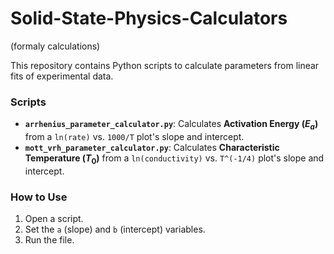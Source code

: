 # Solid-State-Physics-Calculators
(formaly calculations)

This repository contains Python scripts to calculate parameters from linear fits of experimental data.

### Scripts
* **`arrhenius_parameter_calculator.py`**: Calculates **Activation Energy ($E_a$)** from a `ln(rate)` vs. `1000/T` plot's slope and intercept.
* **`mott_vrh_parameter_calculator.py`**: Calculates **Characteristic Temperature ($T_0$)** from a `ln(conductivity)` vs. `T^(-1/4)` plot's slope and intercept.

### How to Use
1.  Open a script.
2.  Set the `a` (slope) and `b` (intercept) variables.
3.  Run the file.
